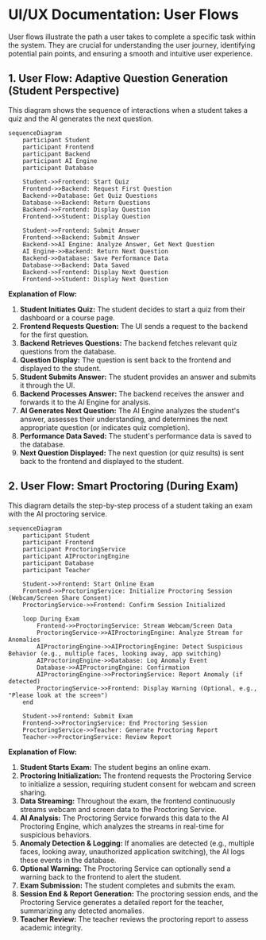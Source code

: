# UI/UX Documentation: User Flows

User flows illustrate the path a user takes to complete a specific task within the system. They are crucial for understanding the user journey, identifying potential pain points, and ensuring a smooth and intuitive user experience.

## 1. User Flow: Adaptive Question Generation (Student Perspective)

This diagram shows the sequence of interactions when a student takes a quiz and the AI generates the next question.

```mermaid
sequenceDiagram
    participant Student
    participant Frontend
    participant Backend
    participant AI Engine
    participant Database

    Student->>Frontend: Start Quiz
    Frontend->>Backend: Request First Question
    Backend->>Database: Get Quiz Questions
    Database->>Backend: Return Questions
    Backend->>Frontend: Display Question
    Frontend->>Student: Display Question

    Student->>Frontend: Submit Answer
    Frontend->>Backend: Submit Answer
    Backend->>AI Engine: Analyze Answer, Get Next Question
    AI Engine->>Backend: Return Next Question
    Backend->>Database: Save Performance Data
    Database->>Backend: Data Saved
    Backend->>Frontend: Display Next Question
    Frontend->>Student: Display Next Question
```

**Explanation of Flow:**

1.  **Student Initiates Quiz:** The student decides to start a quiz from their dashboard or a course page.
2.  **Frontend Requests Question:** The UI sends a request to the backend for the first question.
3.  **Backend Retrieves Questions:** The backend fetches relevant quiz questions from the database.
4.  **Question Display:** The question is sent back to the frontend and displayed to the student.
5.  **Student Submits Answer:** The student provides an answer and submits it through the UI.
6.  **Backend Processes Answer:** The backend receives the answer and forwards it to the AI Engine for analysis.
7.  **AI Generates Next Question:** The AI Engine analyzes the student's answer, assesses their understanding, and determines the next appropriate question (or indicates quiz completion).
8.  **Performance Data Saved:** The student's performance data is saved to the database.
9.  **Next Question Displayed:** The next question (or quiz results) is sent back to the frontend and displayed to the student.

## 2. User Flow: Smart Proctoring (During Exam)

This diagram details the step-by-step process of a student taking an exam with the AI proctoring service.

```mermaid
sequenceDiagram
    participant Student
    participant Frontend
    participant ProctoringService
    participant AIProctoringEngine
    participant Database
    participant Teacher

    Student->>Frontend: Start Online Exam
    Frontend->>ProctoringService: Initialize Proctoring Session (Webcam/Screen Share Consent)
    ProctoringService->>Frontend: Confirm Session Initialized

    loop During Exam
        Frontend->>ProctoringService: Stream Webcam/Screen Data
        ProctoringService->>AIProctoringEngine: Analyze Stream for Anomalies
        AIProctoringEngine->>AIProctoringEngine: Detect Suspicious Behavior (e.g., multiple faces, looking away, app switching)
        AIProctoringEngine->>Database: Log Anomaly Event
        Database->>AIProctoringEngine: Confirmation
        AIProctoringEngine->>ProctoringService: Report Anomaly (if detected)
        ProctoringService->>Frontend: Display Warning (Optional, e.g., "Please look at the screen")
    end

    Student->>Frontend: Submit Exam
    Frontend->>ProctoringService: End Proctoring Session
    ProctoringService->>Teacher: Generate Proctoring Report
    Teacher->>ProctoringService: Review Report
```

**Explanation of Flow:**

1.  **Student Starts Exam:** The student begins an online exam.
2.  **Proctoring Initialization:** The frontend requests the Proctoring Service to initialize a session, requiring student consent for webcam and screen sharing.
3.  **Data Streaming:** Throughout the exam, the frontend continuously streams webcam and screen data to the Proctoring Service.
4.  **AI Analysis:** The Proctoring Service forwards this data to the AI Proctoring Engine, which analyzes the streams in real-time for suspicious behaviors.
5.  **Anomaly Detection & Logging:** If anomalies are detected (e.g., multiple faces, looking away, unauthorized application switching), the AI logs these events in the database.
6.  **Optional Warning:** The Proctoring Service can optionally send a warning back to the frontend to alert the student.
7.  **Exam Submission:** The student completes and submits the exam.
8.  **Session End & Report Generation:** The proctoring session ends, and the Proctoring Service generates a detailed report for the teacher, summarizing any detected anomalies.
9.  **Teacher Review:** The teacher reviews the proctoring report to assess academic integrity.
